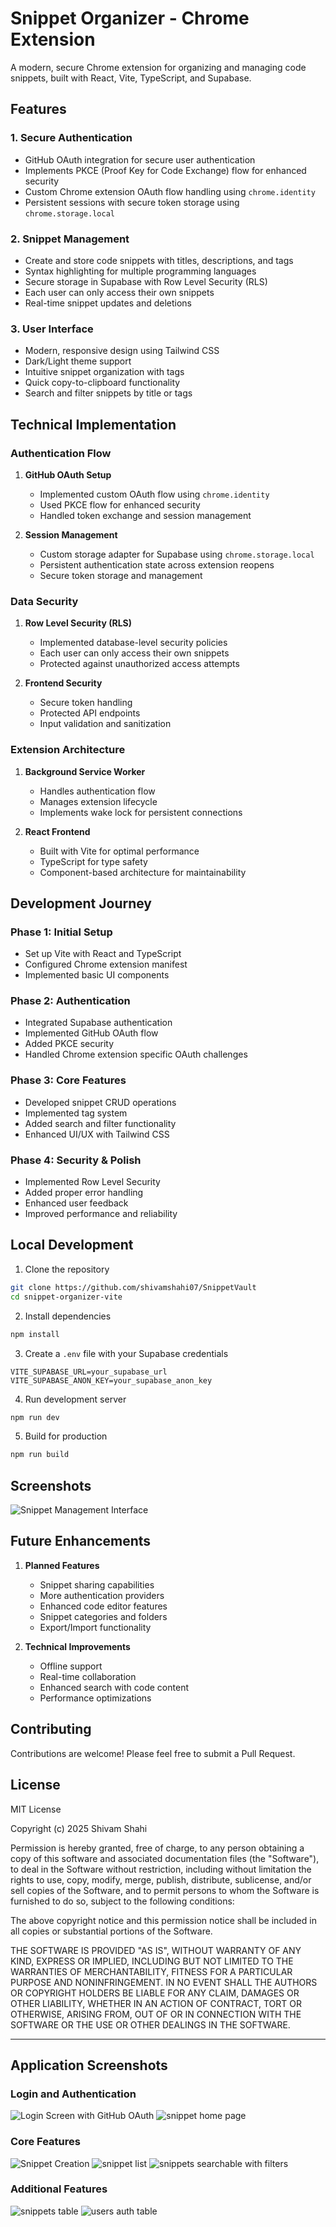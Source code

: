 # Snippet Organizer - Chrome Extension

A modern, secure Chrome extension for organizing and managing code snippets, built with React, Vite, TypeScript, and Supabase.

## Features

### 1. Secure Authentication

- GitHub OAuth integration for secure user authentication
- Implements PKCE (Proof Key for Code Exchange) flow for enhanced security
- Custom Chrome extension OAuth flow handling using `chrome.identity`
- Persistent sessions with secure token storage using `chrome.storage.local`

### 2. Snippet Management

- Create and store code snippets with titles, descriptions, and tags
- Syntax highlighting for multiple programming languages
- Secure storage in Supabase with Row Level Security (RLS)
- Each user can only access their own snippets
- Real-time snippet updates and deletions

### 3. User Interface

- Modern, responsive design using Tailwind CSS
- Dark/Light theme support
- Intuitive snippet organization with tags
- Quick copy-to-clipboard functionality
- Search and filter snippets by title or tags

## Technical Implementation

### Authentication Flow

1. **GitHub OAuth Setup**

   - Implemented custom OAuth flow using `chrome.identity`
   - Used PKCE flow for enhanced security
   - Handled token exchange and session management

2. **Session Management**
   - Custom storage adapter for Supabase using `chrome.storage.local`
   - Persistent authentication state across extension reopens
   - Secure token storage and management

### Data Security

1. **Row Level Security (RLS)**

   - Implemented database-level security policies
   - Each user can only access their own snippets
   - Protected against unauthorized access attempts

2. **Frontend Security**
   - Secure token handling
   - Protected API endpoints
   - Input validation and sanitization

### Extension Architecture

1. **Background Service Worker**

   - Handles authentication flow
   - Manages extension lifecycle
   - Implements wake lock for persistent connections

2. **React Frontend**
   - Built with Vite for optimal performance
   - TypeScript for type safety
   - Component-based architecture for maintainability

## Development Journey

### Phase 1: Initial Setup

- Set up Vite with React and TypeScript
- Configured Chrome extension manifest
- Implemented basic UI components

### Phase 2: Authentication

- Integrated Supabase authentication
- Implemented GitHub OAuth flow
- Added PKCE security
- Handled Chrome extension specific OAuth challenges

### Phase 3: Core Features

- Developed snippet CRUD operations
- Implemented tag system
- Added search and filter functionality
- Enhanced UI/UX with Tailwind CSS

### Phase 4: Security & Polish

- Implemented Row Level Security
- Added proper error handling
- Enhanced user feedback
- Improved performance and reliability

## Local Development

1. Clone the repository

```bash
git clone https://github.com/shivamshahi07/SnippetVault
cd snippet-organizer-vite
```

2. Install dependencies

```bash
npm install
```

3. Create a `.env` file with your Supabase credentials

```env
VITE_SUPABASE_URL=your_supabase_url
VITE_SUPABASE_ANON_KEY=your_supabase_anon_key
```

4. Run development server

```bash
npm run dev
```

5. Build for production

```bash
npm run build
```

## Screenshots

![Snippet Management Interface](public/readme-imgs/3.png)

## Future Enhancements

1. **Planned Features**

   - Snippet sharing capabilities
   - More authentication providers
   - Enhanced code editor features
   - Snippet categories and folders
   - Export/Import functionality

2. **Technical Improvements**
   - Offline support
   - Real-time collaboration
   - Enhanced search with code content
   - Performance optimizations

## Contributing

Contributions are welcome! Please feel free to submit a Pull Request.

## License

MIT License

Copyright (c) 2025 Shivam Shahi

Permission is hereby granted, free of charge, to any person obtaining a copy
of this software and associated documentation files (the "Software"), to deal
in the Software without restriction, including without limitation the rights
to use, copy, modify, merge, publish, distribute, sublicense, and/or sell
copies of the Software, and to permit persons to whom the Software is
furnished to do so, subject to the following conditions:

The above copyright notice and this permission notice shall be included in all
copies or substantial portions of the Software.

THE SOFTWARE IS PROVIDED "AS IS", WITHOUT WARRANTY OF ANY KIND, EXPRESS OR
IMPLIED, INCLUDING BUT NOT LIMITED TO THE WARRANTIES OF MERCHANTABILITY,
FITNESS FOR A PARTICULAR PURPOSE AND NONINFRINGEMENT. IN NO EVENT SHALL THE
AUTHORS OR COPYRIGHT HOLDERS BE LIABLE FOR ANY CLAIM, DAMAGES OR OTHER
LIABILITY, WHETHER IN AN ACTION OF CONTRACT, TORT OR OTHERWISE, ARISING FROM,
OUT OF OR IN CONNECTION WITH THE SOFTWARE OR THE USE OR OTHER DEALINGS IN THE
SOFTWARE.

---

## Application Screenshots

### Login and Authentication

![Login Screen with GitHub OAuth](public/readme-imgs/1.png)
![snippet home page](public/readme-imgs/2.png)

### Core Features

![Snippet Creation](public/readme-imgs/4.png)
![snippet list](public/readme-imgs/5.png)
![snippets searchable with filters](public/readme-imgs/6.png)

### Additional Features

![snippets table](public/readme-imgs/7.png)
![users auth table](public/readme-imgs/8.png)

